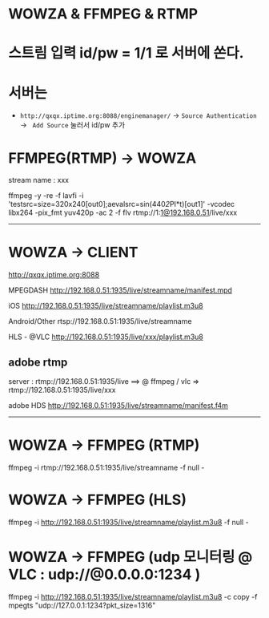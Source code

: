 # WOWZA & FFMPEG & RTMP

# 스트림 입력 id/pw = 1/1 로 서버에 쏜다. 


# 서버는 


- `http://qxqx.iptime.org:8088/enginemanager/` -> `Source Authentication` -> ` Add Source` 눌러서 id/pw 추가


# FFMPEG(RTMP) -> WOWZA


stream name : xxx

ffmpeg -y -re -f lavfi -i 'testsrc=size=320x240[out0];aevalsrc=sin(440*2*PI*t)[out1]' -vcodec libx264 -pix_fmt yuv420p -ac 2 -f flv rtmp://1:1@192.168.0.51/live/xxx


------------------------------


# WOWZA -> CLIENT


http://qxqx.iptime.org:8088 


MPEGDASH
http://192.168.0.51:1935/live/streamname/manifest.mpd


iOS
http://192.168.0.51:1935/live/streamname/playlist.m3u8


Android/Other
rtsp://192.168.0.51:1935/live/streamname


HLS - @VLC
http://192.168.0.51:1935/live/xxx/playlist.m3u8


## adobe rtmp

server : rtmp://192.168.0.51:1935/live
==> @ ffmpeg / vlc => rtmp://192.168.0.51:1935/live/xxx

adobe HDS
http://192.168.0.51:1935/live/streamname/manifest.f4m


----------------


# WOWZA -> FFMPEG (RTMP)


ffmpeg -i rtmp://192.168.0.51:1935/live/streamname -f null -  


# WOWZA -> FFMPEG (HLS)


ffmpeg -i http://192.168.0.51:1935/live/streamname/playlist.m3u8 -f null -  


# WOWZA -> FFMPEG (udp 모니터링 @ VLC : udp://@0.0.0.0:1234 )


ffmpeg -i http://192.168.0.51:1935/live/streamname/playlist.m3u8 -c copy -f mpegts "udp://127.0.0.1:1234?pkt_size=1316"
